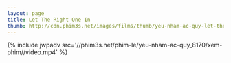 ```yaml
---
layout: page
title: Let The Right One In
thumb: http://cdn.phim3s.net/images/films/thumb/yeu-nham-ac-quy-let-the-right-one-in-2008.jpg
---
```

{% include jwpadv src='//phim3s.net/phim-le/yeu-nham-ac-quy_8170/xem-phim//video.mp4' %}